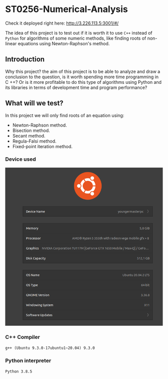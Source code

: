 # ST0256-Numerical-Analysis

Check it deployed right here: http://3.226.113.5:3001/#/

The idea of this project is to test out if it is worth it to use `C++` instead of `Python` for
algorithms of some numeric methods, like finding roots of non-linear equations using
Newton-Raphson's method.

## Introduction

Why this project? the aim of this project is to be able to analyze and draw a conclusion to the 
question, is it worth spending more time programming in C ++? Or is it more profitable to do this 
type of algorithms using Python and its libraries in terms of development time and program performance?

## What will we test?

In this project we will only find roots of an equation using:

- Newton-Raphson method.
- Bisection method.
- Secant method.
- Regula-Falsi method.
- Fixed-point iteration method.

### Device used

![DeviceSpecs](GitHubAssets/DeviceSpecs.png)

### C++ Compiler

```
g++ (Ubuntu 9.3.0-17ubuntu1~20.04) 9.3.0
```

### Python interpreter

```
Python 3.8.5
```
